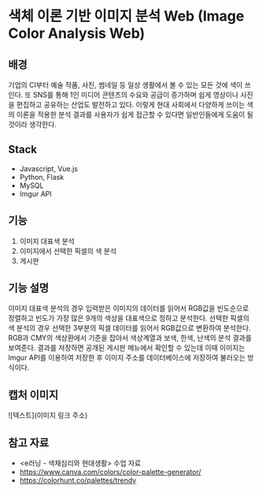 # 색체 이론 기반 이미지 분석 Web (Image Color Analysis Web)
## 배경
기업의 CI부터 예술 작품, 사진, 썸네일 등 일상 생활에서 볼 수 있는 모든 것에 색이 쓰인다.
또 SNS를 통해 1인 미디어 콘텐츠의 수요와 공급이 증가하며 쉽게 영상이나 사진을 편집하고 공유하는 산업도 발전하고 있다.
이렇게 현대 사회에서 다양하게 쓰이는 색의 이론을 적용한 분석 결과를 사용자가 쉽게 접근할 수 있다면 일반인들에게 도움이 될 것이라 생각한다.

## Stack
* Javascript, Vue.js
* Python, Flask
* MySQL
* Imgur API

## 기능
1. 이미지 대표색 분석
2. 이미지에서 선택한 픽셀의 색 분석
3. 게시판

## 기능 설명
이미지 대표색 분석의 경우 입력받은 이미지의 데이터를 읽어서 RGB값을 빈도순으로 정렬하고 빈도가 가장 많은 9개의 색상을 대표색으로 정하고 분석한다.
선택한 픽셀의 색 분석의 경우 선택한 3부분의 픽셀 데이터를 읽어서 RGB값으로 변환하여 분석한다.
RGB과 CMY의 색상환에서 기준을 잡아서 색상계열과 보색, 한색, 난색의 분석 결과를 보여준다.
결과를 저장하면 공개된 게시판 메뉴에서 확인할 수 있는데 이때 이미지는 Imgur API를 이용하여 저장한 후 이미지 주소를 데이터베이스에 저장하여 불러오는 방식이다.

## 캡처 이미지
![텍스트](이미지 링크 주소)

## 참고 자료
* <e러닝 - 색채심리와 현대생활> 수업 자료
* https://www.canva.com/colors/color-palette-generator/
* https://colorhunt.co/palettes/trendy
